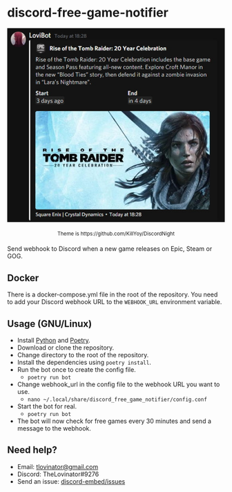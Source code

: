 # discord-free-game-notifier

<p align="center">
  <img src="extras/Bot.jpg" title="New free game: Rise of the Tomb Raider"/>
</p>
<p align="center"><sup>Theme is https://github.com/KillYoy/DiscordNight<sup></p>

Send webhook to Discord when a new game releases on Epic, Steam or GOG.

## Docker

There is a docker-compose.yml file in the root of the repository.
You need to add your Discord webhook URL to the `WEBHOOK_URL`
environment variable.

## Usage (GNU/Linux)

- Install [Python](https://www.python.org/) and [Poetry](https://python-poetry.org/docs/master/).
- Download or clone the repository.
- Change directory to the root of the repository.
- Install the dependencies using `poetry install`.
- Run the bot once to create the config file.
  - `poetry run bot`
- Change webhook_url in the config file to the webhook URL you want to use.
  - `nano ~/.local/share/discord_free_game_notifier/config.conf`
- Start the bot for real.
  - `poetry run bot`
- The bot will now check for free games every 30 minutes and send a message to the webhook.

## Need help?

- Email: [tlovinator@gmail.com](mailto:tlovinator@gmail.com)
- Discord: TheLovinator#9276
- Send an issue: [discord-embed/issues](https://github.com/TheLovinator1/discord-free-game-notifier/issues)
